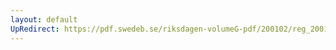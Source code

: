 ```yaml
---
layout: default
UpRedirect: https://pdf.swedeb.se/riksdagen-volumeG-pdf/200102/reg_200102/reg_200102_0582.pdf
---
```

